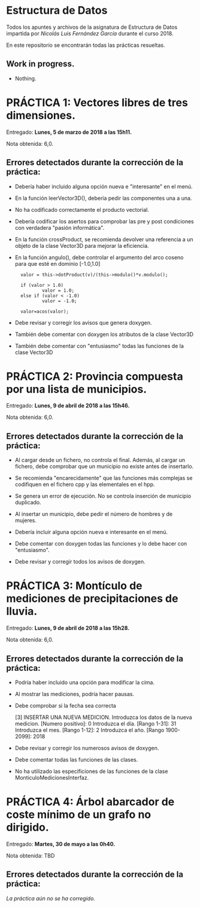 # Estructura de Datos
Todos los apuntes y archivos de la asignatura de Estructura de Datos impartida por _Nicolás Luis Fernández García_ durante el curso 2018.

En este repositorio se encontrarán todas las prácticas resueltas.

## Work in progress.

+ Nothing.

# PRÁCTICA 1: Vectores libres de tres dimensiones.

Entregado: **Lunes, 5 de marzo de 2018 a las 15h11.**

Nota obtenida: 6,0.

## Errores detectados durante la corrección de la práctica:

+ Debería haber incluido alguna opción nueva e "interesante" en el menú.

+ En la función leerVector3D(), debería pedir las componentes una a una.

+ No ha codificado correctamente el producto vectorial.

+ Debería codificar los asertos para comprobar las pre y post condiciones con verdadera "pasión informática".

+ En la función crossProduct, se recomienda devolver una referencia a un objeto de la clase Vector3D para mejorar la eficiencia.

+ En la función angulo(), debe controlar el argumento del arco coseno para que esté en dominio [-1.0,1.0]

        valor = this->dotProduct(v)/(this->modulo()*v.modulo();

        if (valor > 1.0)
                valor = 1.0;
        else if (valor < -1.0)
                valor = -1.0;
        
        valor=acos(valor);

+ Debe revisar y corregir los avisos que genera doxygen.

+ También debe comentar con doxygen los atributos de la clase Vector3D

+ También debe comentar con "entusiasmo" todas las funciones de la clase Vector3D

# PRÁCTICA 2: Provincia compuesta por una lista de municipios.

Entregado: **Lunes, 9 de abril de 2018 a las 15h46.**

Nota obtenida: 6,0.

## Errores detectados durante la corrección de la práctica:

+ Al cargar desde un fichero, no controla el final.
Además, al cargar un fichero, debe comprobar que un municipio no existe antes de insertarlo.

+ Se recomienda "encarecidamente" que las funciones más complejas se codifiquen en el fichero cpp y las elementales en el hpp.

+ Se genera un error de ejecución. No se controla inserción de municipio duplicado.

+ Al insertar un municipio, debe pedir el número de hombres y de mujeres.

+ Debería incluir alguna opción nueva e interesante en el menú.

+ Debe comentar con doxygen todas las funciones y lo debe hacer con "entusiasmo".

+ Debe revisar y corregir todos los avisos de doxygen.

# PRÁCTICA 3: Montículo de mediciones de precipitaciones de lluvia.

Entregado: **Lunes, 9 de abril de 2018 a las 15h28.**

Nota obtenida: 6,0.

## Errores detectados durante la corrección de la práctica:

+ Podría haber incluido una opción para modificar la cima.

+ Al mostrar las mediciones, podría hacer pausas.

+ Debe comprobar si la fecha sea correcta

	[3] INSERTAR UNA NUEVA MEDICION.
	Introduzca los datos de la nueva medicion. [Numero positivo]: 0
	Introduzca el día. [Rango 1-31]: 31
	Introduzca el mes. [Rango 1-12]: 2
	Introduzca el año. [Rango 1900-2099]: 2018

+ Debe revisar y corregir los numerosos avisos de doxygen.

+ Debe comentar todas las funciones de las clases.

+ No ha utilizado las especificiones de las funciones de la clase MonticuloMedicionesInterfaz.

# PRÁCTICA 4: Árbol abarcador de coste mínimo de un grafo no dirigido.

Entregado: **Martes, 30 de mayo a las 0h40.**

Nota obtenida: TBD

## Errores detectados durante la corrección de la práctica:

*La práctica aún no se ha corregido.*
